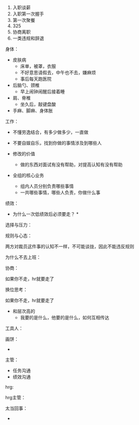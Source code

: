 1. 入职谈薪
2. 入职第一次握手
3. 第一次聚餐
4. 325
5. 协商离职
6. 一类违规和辞退



身体：

* 皮肤病
  * 床单，被罩，衣服
  * 不好意思请假去，中午也不去，嫌麻烦
  * 事后每天跑医院
* 后脑勺、颈椎
  * 早上闹钟闹醒后接着睡
* 肩、脊椎
  * 坐久后，敲键盘酸
* 手麻、脚麻、身体胀

工作：

* 不懂劳逸结合，有多少做多少，一直做
* 不要自娱自乐，找到你做的事情涉及到哪些人
* 修改的价值
  * 做的东西对面试有没有帮助，对提高认知有没有帮助


* 全组的核心业务
  * 组内人员分别负责哪些事情
  * 一共哪些事情，哪些人负责，你做什么事

绩效：

* 为什么一次低绩效后必须要走？
  * 

选择与压力：



规则与心态：

两方对裁员这件事的认知不一样，不可能谈拢，因此不能违反规则

为什么不去上班：



协商：

如果你不走，hr就要走了



换位思考：

如果你不走，hr就要走了

* 和层次高的
  * 我要的是什么，他要的是什么，如何互相传达



工具人：



画饼：

* 

主管：

* 任务沟通
* 绩效沟通

hrg:



hrg主管：



太当回事：

* 







